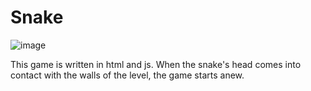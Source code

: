 # Snake

![image](https://user-images.githubusercontent.com/100470279/189710305-513c63e3-5d05-451b-ad21-6cd231a207ab.png)

This game is written in html and js. 
When the snake's head comes into contact with the walls of the level, the game starts anew.

